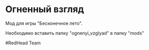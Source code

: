 # Огненный взгляд
Мод для игры "Бесконечное лето".

Необходимо вставить папку "ognenyi_vzglyad" в папку "mods"

#RedHead Team
